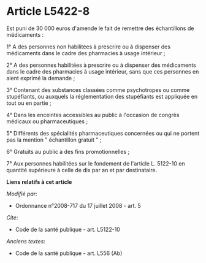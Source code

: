 # Article L5422-8

Est puni de 30 000 euros d'amende le fait de remettre des échantillons de médicaments : 

1° A des personnes non habilitées à prescrire ou à dispenser des médicaments dans le cadre des pharmacies à usage
intérieur ; 

2° A des personnes habilitées à prescrire ou à dispenser des médicaments dans le cadre des pharmacies à usage intérieur, sans
que ces personnes en aient exprimé la demande ; 

3° Contenant des substances classées comme psychotropes ou comme stupéfiants, ou auxquels la réglementation des stupéfiants
est appliquée en tout ou en partie ; 

4° Dans les enceintes accessibles au public à l'occasion de congrès médicaux ou pharmaceutiques ; 

5° Différents des spécialités pharmaceutiques concernées ou qui ne portent pas la mention " échantillon gratuit " ; 

6° Gratuits au public à des fins promotionnelles ; 

7° Aux personnes habilitées sur le fondement de l'article L. 5122-10 en quantité supérieure à celle de dix par an et par
destinataire.

**Liens relatifs à cet article**

_Modifié par_:

  - Ordonnance n°2008-717 du 17 juillet 2008 - art. 5

_Cite_:

  - Code de la santé publique - art. L5122-10

_Anciens textes_:

  - Code de la santé publique - art. L556 (Ab)
